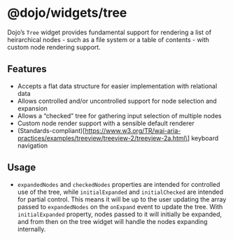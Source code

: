# <span class="citation" data-cites="dojo/widgets/tree">@dojo/widgets/tree</span>

Dojo’s `Tree` widget provides fundamental support for rendering a list of heirarchical nodes - such as a file system or a table of contents - with custom node rendering support.

## Features

-   Accepts a flat data structure for easier implementation with relational data
-   Allows controlled and/or uncontrolled support for node selection and expansion
-   Allows a “checked” tree for gathering input selection of multiple nodes
-   Custom node render support with a sensible default renderer
-   (Standards-compliant)\[https://www.w3.org/TR/wai-aria-practices/examples/treeview/treeview-2/treeview-2a.html\] keyboard navigation

## Usage

-   `expandedNodes` and `checkedNodes` properties are intended for controlled use of the tree, while `initialExpanded` and `initialChecked` are intended for partial control. This means it will be up to the user updating the array passed to `expandedNodes` on the `onExpand` event to update the tree. With `initialExpanded` property, nodes passed to it will initially be expanded, and from then on the tree widget will handle the nodes expanding internally.
